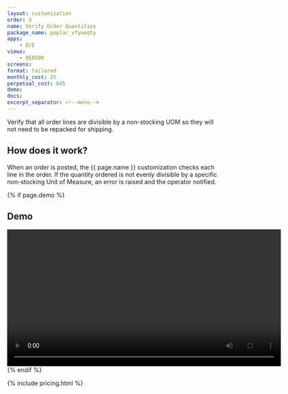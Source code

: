 ```yaml
---
layout: customization
order: 5
name: Verify Order Quantities
package_name: poplar_vfyoeqty
apps:
    - O/E
views:
    - OE0500
screens:
format: tailored
monthly_cost: 25
perpetual_cost: 645
demo: 
docs: 
excerpt_separator: <!--more-->
---
```


Verify that all order lines are divisible by a non-stocking UOM so
they will not need to be repacked for shipping.
<!--more-->

## How does it work?

When an order is posted, the {{ page.name }} customization checks
each line in the order. If the quantity ordered is not evenly divisible
by a specific non-stocking Unit of Measure, an error is raised and the
operator notified.

{% if page.demo %}
## Demo

<video width="640" controls>
  <source src="{{ page.demo }}" type="video/mp4">
  Your browser doesn't support the video tag.
</video>
{% endif %}

{% include pricing.html %}
